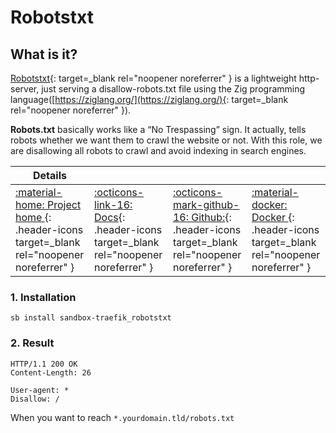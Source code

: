 # Robotstxt

## What is it?

[Robotstxt](https://github.com/mstroecker/zig-robotstxt){: target=_blank rel="noopener noreferrer" } is a lightweight http-server, just serving a disallow-robots.txt file using the Zig programming language([https://ziglang.org/](https://ziglang.org/){: target=_blank rel="noopener noreferrer" }).

__Robots.txt__ basically works like a “No Trespassing” sign. It actually, tells robots whether we want them to crawl the website or not. With this role, we are disallowing all robots to crawl and avoid indexing in search engines.

| Details     |             |             |             |
|-------------|-------------|-------------|-------------|
| [:material-home: Project home ](https://github.com/mstroecker/zig-robotstxt){: .header-icons target=_blank rel="noopener noreferrer" } | [:octicons-link-16: Docs](https://github.com/mstroecker/zig-robotstxt){: .header-icons target=_blank rel="noopener noreferrer" } | [:octicons-mark-github-16: Github:](https://github.com/mstroecker/zig-robotstxt){: .header-icons target=_blank rel="noopener noreferrer" } | [:material-docker: Docker ](https://hub.docker.com/r/mstroecker/zig-robotstxt){: .header-icons target=_blank rel="noopener noreferrer" }|

### 1. Installation

``` shell
sb install sandbox-traefik_robotstxt
```

### 2. Result
```
HTTP/1.1 200 OK
Content-Length: 26

User-agent: *
Disallow: /
```
When you want to reach `*.yourdomain.tld/robots.txt`